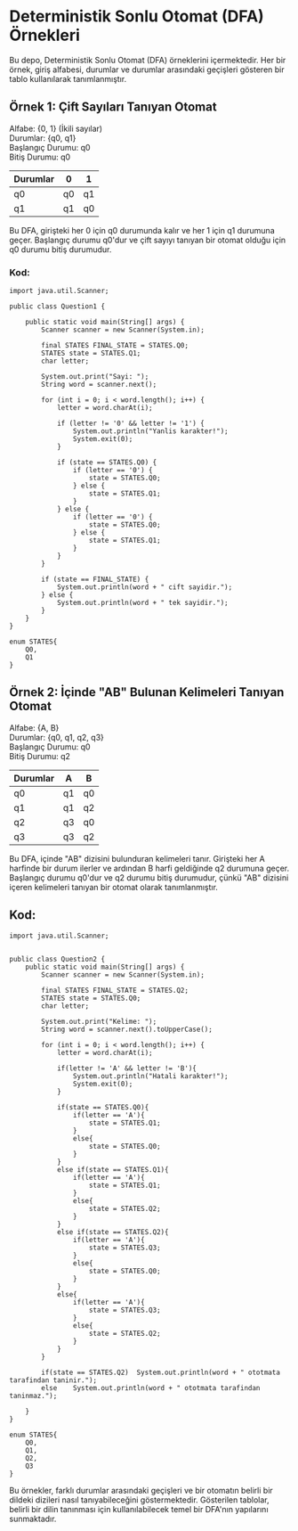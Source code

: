 # Deterministik Sonlu Otomat (DFA) Örnekleri

Bu depo, Deterministik Sonlu Otomat (DFA) örneklerini içermektedir. Her bir örnek, giriş alfabesi, durumlar ve durumlar arasındaki geçişleri gösteren bir tablo kullanılarak tanımlanmıştır.

## Örnek 1: Çift Sayıları Tanıyan Otomat

Alfabe: {0, 1} (İkili sayılar)  
Durumlar: {q0, q1}  
Başlangıç Durumu: q0  
Bitiş Durumu: q0  

| Durumlar | 0   | 1   |
|:---------|:---:|:---:|
| q0       | q0  | q1  |
| q1       | q1  | q0  |

Bu DFA, girişteki her 0 için q0 durumunda kalır ve her 1 için q1 durumuna geçer. Başlangıç durumu q0'dur ve çift sayıyı tanıyan bir otomat olduğu için q0 durumu bitiş durumudur.

### Kod:

    
    import java.util.Scanner;
    
    public class Question1 {
    
        public static void main(String[] args) {
            Scanner scanner = new Scanner(System.in);
    
            final STATES FINAL_STATE = STATES.Q0;
            STATES state = STATES.Q1;
            char letter;
    
            System.out.print("Sayi: ");
            String word = scanner.next();
    
            for (int i = 0; i < word.length(); i++) {
                letter = word.charAt(i);
    
                if (letter != '0' && letter != '1') {
                    System.out.println("Yanlis karakter!");
                    System.exit(0);
                }
    
                if (state == STATES.Q0) {
                    if (letter == '0') {
                        state = STATES.Q0;
                    } else {
                        state = STATES.Q1;
                    }
                } else {
                    if (letter == '0') {
                        state = STATES.Q0;
                    } else {
                        state = STATES.Q1;
                    }
                }
            }
    
            if (state == FINAL_STATE) {
                System.out.println(word + " cift sayidir.");
            } else {
                System.out.println(word + " tek sayidir.");
            }
        }
    }
    
    enum STATES{
        Q0,
        Q1
    }


## Örnek 2: İçinde "AB" Bulunan Kelimeleri Tanıyan Otomat

Alfabe: {A, B}  
Durumlar: {q0, q1, q2, q3}  
Başlangıç Durumu: q0  
Bitiş Durumu: q2  

| Durumlar | A   | B   |
|----------|-----|-----|
| q0       | q1  | q0  |
| q1       | q1  | q2  |
| q2       | q3  | q0  |
| q3       | q3  | q2  |

Bu DFA, içinde "AB" dizisini bulunduran kelimeleri tanır. Girişteki her A harfinde bir durum ilerler ve ardından B harfi geldiğinde q2 durumuna geçer. Başlangıç durumu q0'dur ve q2 durumu bitiş durumudur, çünkü "AB" dizisini içeren kelimeleri tanıyan bir otomat olarak tanımlanmıştır.

## Kod:

    import java.util.Scanner;
    
    
    public class Question2 {
        public static void main(String[] args) {
            Scanner scanner = new Scanner(System.in);
    
            final STATES FINAL_STATE = STATES.Q2;
            STATES state = STATES.Q0;
            char letter;
    
            System.out.print("Kelime: ");
            String word = scanner.next().toUpperCase();
            
            for (int i = 0; i < word.length(); i++) {
                letter = word.charAt(i);
                
                if(letter != 'A' && letter != 'B'){
                    System.out.println("Hatali karakter!");
                    System.exit(0);
                }
                
                if(state == STATES.Q0){
                    if(letter == 'A'){
                        state = STATES.Q1;
                    }
                    else{
                        state = STATES.Q0;
                    }
                }
                else if(state == STATES.Q1){
                    if(letter == 'A'){
                        state = STATES.Q1;
                    }
                    else{
                        state = STATES.Q2;
                    }
                }
                else if(state == STATES.Q2){
                    if(letter == 'A'){
                        state = STATES.Q3;
                    }
                    else{
                        state = STATES.Q0;
                    }
                }
                else{
                    if(letter == 'A'){
                        state = STATES.Q3;
                    }
                    else{
                        state = STATES.Q2;
                    }
                }
            }
            
            if(state == STATES.Q2)  System.out.println(word + " ototmata tarafindan taninir.");
            else    System.out.println(word + " ototmata tarafindan taninmaz.");
            
        }
    }
    
    enum STATES{
        Q0,
        Q1,
        Q2,
        Q3
    }


Bu örnekler, farklı durumlar arasındaki geçişleri ve bir otomatın belirli bir dildeki dizileri nasıl tanıyabileceğini göstermektedir. Gösterilen tablolar, belirli bir dilin tanınması için kullanılabilecek temel bir DFA'nın yapılarını sunmaktadır.
